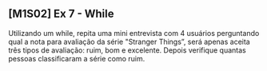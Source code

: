 ## [M1S02] Ex 7 - While

Utilizando um while, repita uma mini entrevista com 4 usuários perguntando qual a nota para avaliação da série "Stranger Things”, será apenas aceita três tipos de avaliação: ruim, bom e excelente. Depois verifique quantas pessoas classificaram a série como ruim.

